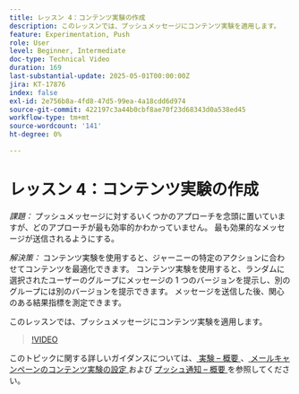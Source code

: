 ```yaml
---
title: レッスン 4：コンテンツ実験の作成
description: このレッスンでは、プッシュメッセージにコンテンツ実験を適用します。
feature: Experimentation, Push
role: User
level: Beginner, Intermediate
doc-type: Technical Video
duration: 169
last-substantial-update: 2025-05-01T00:00:00Z
jira: KT-17876
index: false
exl-id: 2e756b8a-4fd8-47d5-99ea-4a18cdd6d974
source-git-commit: 422197c3a44b0cbf8ae70f23d68343d0a538ed45
workflow-type: tm+mt
source-wordcount: '141'
ht-degree: 0%

---
```


# レッスン 4：コンテンツ実験の作成

*課題：* プッシュメッセージに対するいくつかのアプローチを念頭に置いていますが、どのアプローチが最も効率的かわかっていません。 最も効果的なメッセージが送信されるようにする。 

*解決策：* コンテンツ実験を使用すると、ジャーニーの特定のアクションに合わせてコンテンツを最適化できます。 コンテンツ実験を使用すると、ランダムに選択されたユーザーのグループにメッセージの 1 つのバージョンを提示し、別のグループには別のバージョンを提示できます。 メッセージを送信した後、関心のある結果指標を測定できます。

このレッスンでは、プッシュメッセージにコンテンツ実験を適用します。

>[!VIDEO](https://video.tv.adobe.com/v/3457924/?learn=on&enablevpops)


このトピックに関する詳しいガイダンスについては、[ 実験 – 概要 ](/help/experimentation/introduction-to-experimentation.md)、[ メールキャンペーンのコンテンツ実験の設定 ](/help/experimentation/content-experiments-for-emails.md) および [ プッシュ通知 – 概要 ](/help/channels/push-notifications-overview.md) を参照してください。
